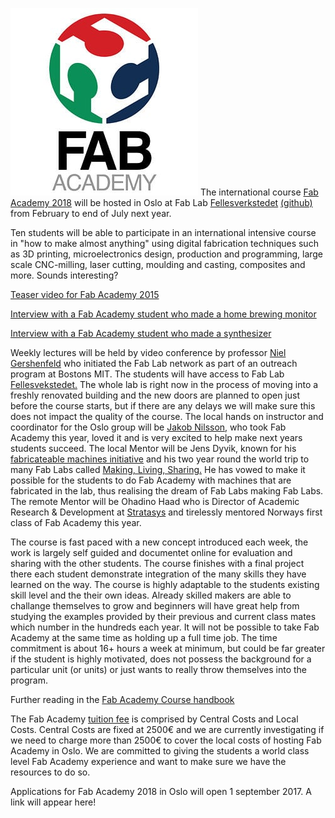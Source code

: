 ![Fab Academy Logo](logos/3229392_300x300.jpg)
The international course [Fab Academy 2018](http://fabacademy.org/) will be hosted in Oslo at Fab Lab [Fellesverkstedet](http://www.fellesverkstedet.no/) [(github)](https://github.com/fellesverkstedet) from February to end of July next year. 

Ten students will be able to participate in an international intensive course in "how to make almost anything" using digital fabrication techniques such as 3D printing, microelectronics design, production and programming, large scale CNC-milling, laser cutting, moulding and casting, composites and more. Sounds interesting?

[Teaser video for Fab Academy 2015](https://vimeo.com/111864398)

[Interview with a Fab Academy student who made a home brewing monitor](https://vimeo.com/109169527)

[Interview with a Fab Academy student who made a synthesizer](https://vimeo.com/109169526)

Weekly lectures will be held by video conference by professor [Niel Gershenfeld](https://en.wikipedia.org/wiki/Neil_Gershenfeld) who initiated the Fab Lab network as part of an outreach program at Bostons MIT. 
The students will have access to Fab Lab [Fellesvekstedet.](https://www.facebook.com/fellesverkstedet/) The whole lab is right now in the process of moving into a freshly renovated building and the new doors are planned to open just before the course starts, but if there are any delays we will make sure this does not impact the quality of the course. 
The local hands on instructor and coordinator for the Oslo group will be [Jakob Nilsson,](http://archive.fabacademy.org/archives/2017/fablabverket/students/100/) who took Fab Academy this year, loved it and is very excited to help make next years students succeed.
The local Mentor will be Jens Dyvik, known for his [fabricateable machines initiative](https://github.com/fellesverkstedet/fabricatable-machines) and his two year round the world trip to many Fab Labs called [Making, Living, Sharing.](https://drive.google.com/drive/folders/0B8t_s65R-GJNT0k1VGt3YkFrbWM) He has vowed to make it possible for the students to do Fab Academy with machines that are fabricated in the lab, thus realising the dream of Fab Labs making Fab Labs.
The remote Mentor will be Ohadino Haad who is Director of Academic Research & Development at [Stratasys](http://www.stratasys.com/) and tirelessly mentored Norways first class of Fab Academy this year.

The course is fast paced with a new concept introduced each week, the work is largely self guided and documentet online for evaluation and sharing with the other students. The course finishes with a final project there each student demonstrate integration of the many skills they have learned on the way. 
The course is highly adaptable to the students existing skill level and the their own ideas. Already skilled makers are able to challange themselves to grow and beginners will have great help from studying the examples provided by their previous and current class mates which number in the hundreds each year. 
It will not be possible to take Fab Academy at the same time as holding up a full time job. The time commitment is about 16+ hours a week at minimum, but could be far greater if the student is highly motivated, does not possess the background for a particular unit (or units) or just wants to really throw themselves into the program.

Further reading in the [Fab Academy Course handbook](http://docs.academany.org/FabAcademy-Handbook/_book/basic_fab_academy_course_info.html)

The Fab Academy [tuition fee](http://fabacademy.org/application-form/cost-breakdown-structure/) is comprised by Central Costs and Local Costs. Central Costs are fixed at 2500€ and we are currently investigating if we need to charge more than 2500€ to cover the local costs of hosting Fab Academy in Oslo. We are committed to giving the students a world class level Fab Academy experience and want to make sure we have the resources to do so.

Applications for Fab Academy 2018 in Oslo will open 1 september 2017. A link will appear here!
